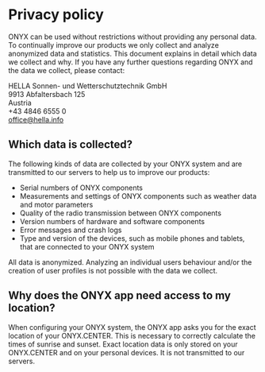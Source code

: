# Privacy policy

ONYX can be used without restrictions without providing any personal data.
To continually improve our products we only collect and analyze anonymized data
and statistics. This document explains in detail which data we collect and why.
If you have any further questions regarding ONYX and the data we collect, please
contact:

HELLA Sonnen- und Wetterschutztechnik GmbH<br/>
9913 Abfaltersbach 125<br/>
Austria<br/>
+43 4846 6555 0<br/>
<a href="mailto:office@hella.info">office@hella.info</a><br/>

## Which data is collected?

The following kinds of data are collected by your ONYX system and are
transmitted to our servers to help us to improve our products:

  - Serial numbers of ONYX components
  - Measurements and settings of ONYX components such as weather data and motor
    parameters
  - Quality of the radio transmission between ONYX components
  - Version numbers of hardware and software components
  - Error messages and crash logs
  - Type and version of the devices, such as mobile phones and tablets, that are
    connected to your ONYX system

All data is anonymized. Analyzing an individual users behaviour and/or the
creation of user profiles is not possible with the data we collect. 

## Why does the ONYX app need access to my location?

When configuring your ONYX system, the ONYX app asks you for the exact location
of your ONYX.CENTER. This is necessary to correctly calculate the times of
sunrise and sunset. Exact location data is only stored on your ONYX.CENTER and
on your personal devices. It is not transmitted to our servers.
